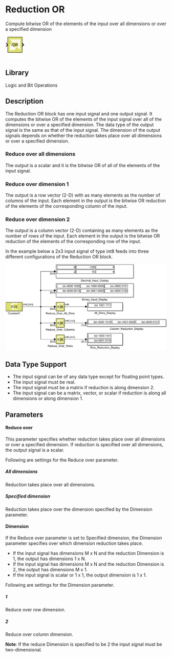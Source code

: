 # Reduction OR

Compute bitwise OR of the elements of the input over all dimensions or
over a specified dimension

![](./Images/block.png)

## Library

Logic and Bit Operations

## Description

The Reduction OR block has one input signal and one output signal. It
computes the bitwise OR of the elements of the input signal over all of
the dimensions or over a specified dimension. The data type of the
output signal is the same as that of the input signal. The dimension of
the output signals depends on whether the reduction takes place over all
dimensions or over a specified dimension.

### Reduce over all dimensions  
The output is a scalar and it is the bitwise OR of all of the elements
of the input signal.

### Reduce over dimension 1  
The output is a row vector (2-D) with as many elements as the number of
columns of the input. Each element in the output is the bitwise OR
reduction of the elements of the corresponding column of the input.

### Reduce over dimension 2  
The output is a column vector (2-D) containing as many elements as the
number of rows of the input. Each element in the output is the bitwise
OR reduction of the elements of the corresponding row of the input.

In the example below a 2x3 input signal of type int8 feeds into three
different configurations of the Reduction OR block.


![](./Images/nck1532106555832.png)

## Data Type Support

- The input signal can be of any data type except for floating point
  types.
- The input signal must be real.
- The input signal must be a matrix if reduction is along dimension 2.
- The input signal can be a matrix, vector, or scalar if reduction is
  along all dimensions or along dimension 1.

## Parameters

#### Reduce over

This parameter specifies whether reduction takes place over all
dimensions or over a specified dimension. If reduction is specified over
all dimensions, the output signal is a scalar.

Following are settings for the Reduce over parameter.

##### All dimensions
Reduction takes place over all dimensions.

##### Specified dimension
Reduction takes place over the dimension specified by the Dimension parameter.

#### Dimension

If the Reduce over parameter is set to Specified dimension, the
Dimension parameter specifies over which dimension reduction takes
place.

- If the input signal has dimensions M x N and the reduction Dimension
  is 1, the output has dimensions 1 x N.
- If the input signal has dimensions M x N and the reduction Dimension
  is 2, the output has dimensions M x 1.
- If the input signal is scalar or 1 x 1, the output dimension is 1 x 1.

Following are settings for the Dimension parameter.
##### 1
Reduce over row dimension.

##### 2
Reduce over column dimension.

**Note**: If the reduce Dimension is specified to be 2 the input signal must
be two-dimensional.
